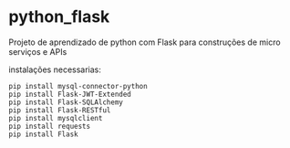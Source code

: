 # python_flask
Projeto de aprendizado de python com Flask para construções de micro serviços e APIs

instalações necessarias:

```
pip install mysql-connector-python
pip install Flask-JWT-Extended
pip install Flask-SQLAlchemy
pip install Flask-RESTful
pip install mysqlclient
pip install requests
pip install Flask
```